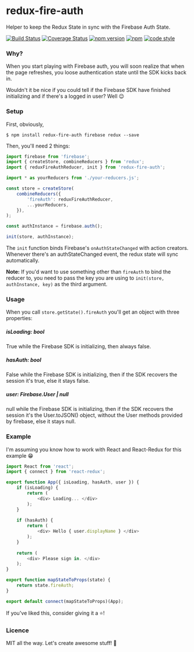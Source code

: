 # redux-fire-auth
Helper to keep the Redux State in sync with the Firebase Auth State.

[![Build Status](https://travis-ci.org/flasd/react-classlist-helper.svg?branch=master)](https://travis-ci.org/flasd/redux-fire-auth) [![Coverage Status](https://coveralls.io/repos/github/flasd/redux-fire-auth/badge.svg?branch=master)](https://coveralls.io/github/flasd/redux-fire-auth?branch=master) [![npm version](https://badge.fury.io/js/redux-fire-auth.svg)](https://www.npmjs.com/package/redux-fire-auth) [![npm](https://img.shields.io/badge/Licence-MIT-blue.svg)](https://github.com/flasd/redux-fire-auth/blob/master/LICENSE) [![code style](https://img.shields.io/badge/Code%20Style-Airbnb-orange.svg)](https://www.npmjs.com/package/eslint-config-airbnb)


### Why?
When you start playing with Firebase auth, you will soon realize that when the page refreshes, you loose authentication state until the SDK kicks back in.

Wouldn't it be nice if you could tell if the Firebase SDK have finished initializing and if there's a logged in user? Well :wink:


### Setup

First, obviously,
```
$ npm install redux-fire-auth firebase redux --save
```

Then, you'll need 2 things:

```javascript
import firebase from 'firebase';
import { createStore, combineReducers } from 'redux';
import { reduxFireAuthReducer, init } from 'redux-fire-auth';

import * as yourReducers from './your-reducers.js';

const store = createStore(
	combineReducers({
    	'fireAuth': reduxFireAuthReducer,
        ...yourReducers,
    }),
);

const authInstance = firebase.auth();

init(store, authInstance);
```
The `init` function binds Firebase's `onAuthStateChanged` with action creators. Whenever there's an authStateChanged event, the redux state will sync automatically.

**Note:** If you'd want to use something other than `fireAuth` to bind the reducer to, you need to pass the key you are using to `init(store, authInstance, key)` as the third argument.

### Usage

When you call `store.getState().fireAuth` you'll get an object with three properties:
##### isLoading: bool
True while the Firebase SDK is initializing, then always false.

##### hasAuth: bool
False while the Firebase SDK is initializing, then if the SDK recovers the session it's true, else it stays false.

##### user: Firebase.User | null
null while the Firebase SDK is initializing, then if the SDK recovers the session it's the User.toJSON() object, without the User methods provided by firebase, else it stays null.

### Example
I'm assuming you know how to work with React and React-Redux for this example :grin:
```javascript
import React from 'react';
import { connect } from 'react-redux';

export function App({ isLoading, hasAuth, user }) {
	if (isLoading) {
    	return (
        	<div> Loading... </div>
        );
    }
    
    if (hasAuth) {
    	return (
        	<div> Hello { user.displayName } </div>
        );
    }
    
    return (
    	<div> Please sign in. </div>
    );
}

export function mapStateToProps(state) {
	return state.fireAuth;
}

export default connect(mapStateToProps)(App);
```

If you've liked this, consider giving it a :star:!

### Licence
MIT all the way. Let's create awesome stuff! :rocket: